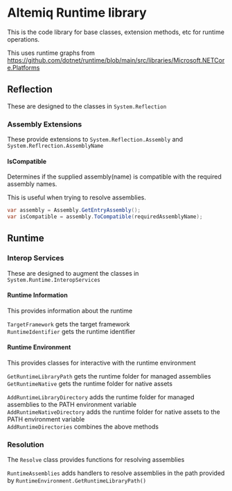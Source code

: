 # Altemiq Runtime library

This is the code library for base classes, extension methods, etc for runtime operations.

This uses runtime graphs from
https://github.com/dotnet/runtime/blob/main/src/libraries/Microsoft.NETCore.Platforms

## Reflection

These are designed to the classes in `System.Reflection`

### Assembly Extensions

These provide extensions to `System.Reflection.Assembly` and `System.Reflrection.AssemblyName`

#### IsCompatible

Determines if the supplied assembly(name) is compatible with the required assembly names.

This is useful when trying to resolve assemblies.

```csharp
var assembly = Assembly.GetEntryAssembly();
var isCompatible = assembly.ToCompatible(requiredAssemblyName);
```

## Runtime

### Interop Services

These are designed to augment the classes in `System.Runtime.InteropServices`

#### Runtime Information

This provides information about the runtime

`TargetFramework` gets the target framework  
`RuntimeIdentifier` gets the runtime identifier

#### Runtime Environment

This provides classes for interactive with the runtime environment

`GetRuntimeLibraryPath` gets the runtime folder for managed assemblies  
`GetRuntimeNative` gets the runtime folder for native assets  

`AddRuntimeLibraryDirectory` adds the runtime folder for managed assemblies to the PATH environment variable  
`AddRuntimeNativeDirectory` adds the runtime folder for native assets to the PATH environment variable  
`AddRuntimeDirectories` combines the above methods  

### Resolution

The `Resolve` class provides functions for resolving assemblies

`RuntimeAssemblies` adds handlers to resolve assemblies in the path provided by `RuntimeEnvironment.GetRuntimeLibraryPath()`
